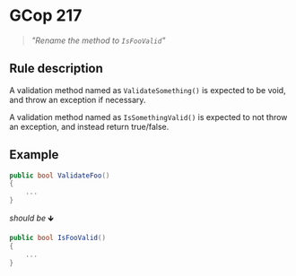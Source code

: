 ﻿# GCop 217

> *"Rename the method to `IsFooValid`"*

## Rule description

A validation method named as `ValidateSomething()` is expected to be void, and throw an exception if necessary.

A validation method named as `IsSomethingValid()` is expected to not throw an exception, and instead return true/false.

## Example

```csharp
public bool ValidateFoo()
{
    ...
}
```

*should be* 🡻

```csharp
public bool IsFooValid()
{
    ...
}
```